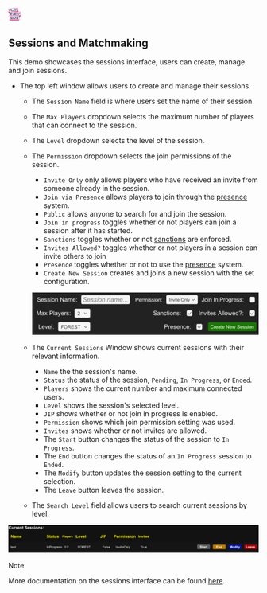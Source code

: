 <a href="/readme.md"><img src="/docs/images/PlayEveryWareLogo.gif" alt="README.md" width="5%"/></a>

## **Sessions and Matchmaking**
This demo showcases the sessions interface, users can create, manage and join sessions.
- The top left window allows users to create and manage their sessions.
    - The ``Session Name`` field is where users set the name of their session.
    - The ``Max Players`` dropdown selects the maximum number of players that can connect to the session.
    - The ``Level`` dropdown selects the level of the session.
    - The ``Permission`` dropdown selects the join permissions of the session.
        - ``Invite Only`` only allows players who have received an invite from someone already in the session.
        - ``Join via Presence`` allows players to join through the [presence](https://dev.epicgames.com/docs/epic-account-services/eos-presence-interface) system.
        - ``Public`` allows anyone to search for and join the session.
        - ``Join in progress`` toggles whether or not players can join a session after it has started.
        - ``Sanctions`` toggles whether or not [sanctions](https://dev.epicgames.com/docs/game-services/sanctions-interface) are enforced.
        - ``Invites Allowed?`` toggles whether or not players in a session can invite others to join
        - ``Presence`` toggles whether or not to use the [presence](https://dev.epicgames.com/docs/epic-account-services/eos-presence-interface) system.
        - ``Create New Session`` creates and joins a new session with the set configuration.

        ![Settings](../images/eos_sdk_sessions_settings.png)

    - The ``Current Sessions`` Window shows current sessions with their relevant information.
        - ``Name`` the the session's name.
        - ``Status`` the status of the session, ``Pending``, ``In Progress``, or ``Ended``.
        - ``Players`` shows the current number and maximum connected users.
        - ``Level`` shows the session's selected level.
        - ``JIP`` shows whether or not join in progress is enabled.
        - ``Permission`` shows which join permission setting was used.
        - ``Invites`` shows whether or not invites are allowed.
        - The ``Start`` button changes the status of the session to ``In Progress``.
        - The ``End`` button changes the status of an ``In Progress`` session to ``Ended``.
        - The ``Modify`` button updates the session setting to the current selection.
        - The ``Leave`` button leaves the session.
    - The ``Search Level`` field allows users to search current sessions by level.

![Current Sessions](../images/eos_sdk_sessions_current_sessions.png)

> [!NOTE]
> More documentation on the sessions interface can be found [here](https://dev.epicgames.com/docs/game-services/sessions).